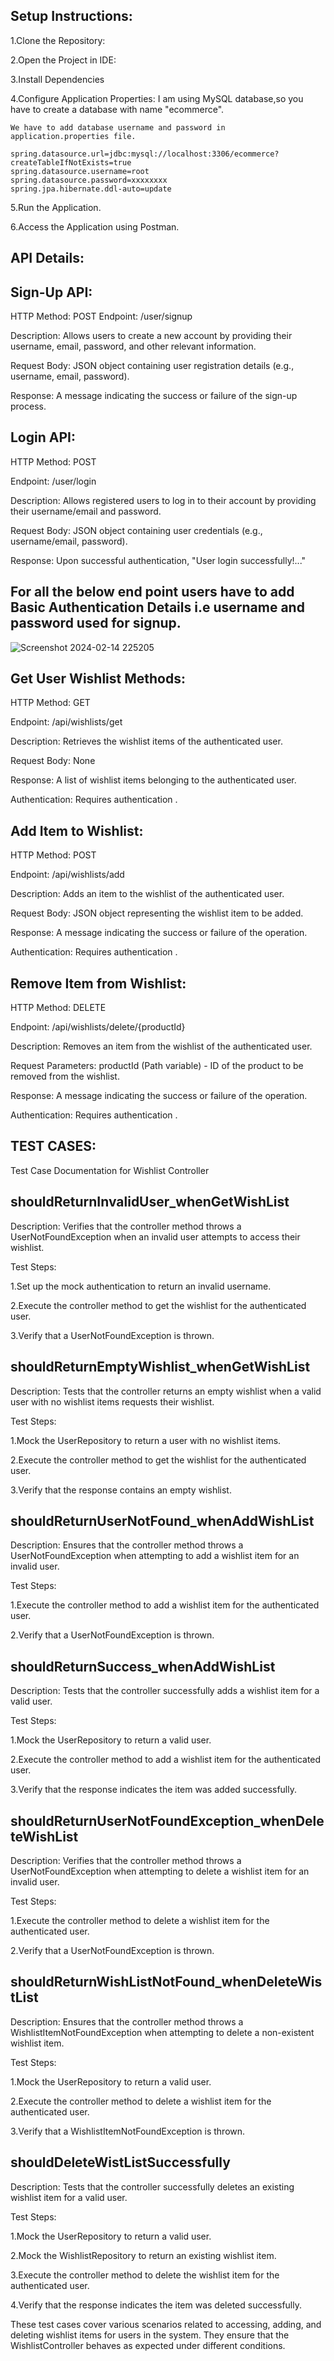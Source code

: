 ## Setup Instructions:
  1.Clone the Repository:
  
  2.Open the Project in IDE:
  
  3.Install Dependencies

  4.Configure Application Properties:
    I am using MySQL database,so you have to create a database with name "ecommerce".
     
    We have to add database username and password in application.properties file.
    
    spring.datasource.url=jdbc:mysql://localhost:3306/ecommerce?createTableIfNotExists=true
    spring.datasource.username=root
    spring.datasource.password=xxxxxxxx
    spring.jpa.hibernate.ddl-auto=update
  
  5.Run the Application.
  
  6.Access the Application using Postman.


## API Details:

## Sign-Up API:

HTTP Method: POST
Endpoint: /user/signup

Description: Allows users to create a new account by providing their username, email, password, and other relevant information.

Request Body: JSON object containing user registration details (e.g., username, email, password).

Response: A message indicating the success or failure of the sign-up process.

## Login API:
HTTP Method: POST

Endpoint: /user/login

Description: Allows registered users to log in to their account by providing their username/email and password.

Request Body: JSON object containing user credentials (e.g., username/email, password).

Response: Upon successful authentication, "User login successfully!..."

## For all the below end point users have to add Basic Authentication Details i.e username and password used for signup.
![Screenshot 2024-02-14 225205](https://github.com/ankitchandra99/XindusTradeEcommerce/assets/126271360/7d3302d8-76a3-4768-8a6a-2e78b1d9efad)


## Get User Wishlist Methods:

HTTP Method: GET

Endpoint: /api/wishlists/get

Description: Retrieves the wishlist items of the authenticated user.

Request Body: None

Response: A list of wishlist items belonging to the authenticated user.

Authentication: Requires authentication .

## Add Item to Wishlist:

HTTP Method: POST

Endpoint: /api/wishlists/add

Description: Adds an item to the wishlist of the authenticated user.

Request Body: JSON object representing the wishlist item to be added.

Response: A message indicating the success or failure of the operation.

Authentication: Requires authentication .

## Remove Item from Wishlist:

HTTP Method: DELETE

Endpoint: /api/wishlists/delete/{productId}

Description: Removes an item from the wishlist of the authenticated user.

Request Parameters: productId (Path variable) - ID of the product to be removed from the wishlist.

Response: A message indicating the success or failure of the operation.

Authentication: Requires authentication .


## TEST CASES:

Test Case Documentation for Wishlist Controller
## shouldReturnInvalidUser_whenGetWishList
Description:
Verifies that the controller method throws a UserNotFoundException when an invalid user attempts to access their wishlist.

Test Steps:

1.Set up the mock authentication to return an invalid username.

2.Execute the controller method to get the wishlist for the authenticated user.

3.Verify that a UserNotFoundException is thrown.
## shouldReturnEmptyWishlist_whenGetWishList
Description:
Tests that the controller returns an empty wishlist when a valid user with no wishlist items requests their wishlist.

Test Steps:

1.Mock the UserRepository to return a user with no wishlist items.

2.Execute the controller method to get the wishlist for the authenticated user.

3.Verify that the response contains an empty wishlist.
## shouldReturnUserNotFound_whenAddWishList
Description:
Ensures that the controller method throws a UserNotFoundException when attempting to add a wishlist item for an invalid user.

Test Steps:

1.Execute the controller method to add a wishlist item for the authenticated user.

2.Verify that a UserNotFoundException is thrown.
## shouldReturnSuccess_whenAddWishList
Description:
Tests that the controller successfully adds a wishlist item for a valid user.

Test Steps:

1.Mock the UserRepository to return a valid user.

2.Execute the controller method to add a wishlist item for the authenticated user.

3.Verify that the response indicates the item was added successfully.
## shouldReturnUserNotFoundException_whenDeleteWishList
Description:
Verifies that the controller method throws a UserNotFoundException when attempting to delete a wishlist item for an invalid user.

Test Steps:

1.Execute the controller method to delete a wishlist item for the authenticated user.

2.Verify that a UserNotFoundException is thrown.
## shouldReturnWishListNotFound_whenDeleteWistList
Description:
Ensures that the controller method throws a WishlistItemNotFoundException when attempting to delete a non-existent wishlist item.

Test Steps:

1.Mock the UserRepository to return a valid user.

2.Execute the controller method to delete a wishlist item for the authenticated user.

3.Verify that a WishlistItemNotFoundException is thrown.
## shouldDeleteWistListSuccessfully
Description:
Tests that the controller successfully deletes an existing wishlist item for a valid user.

Test Steps:

1.Mock the UserRepository to return a valid user.

2.Mock the WishlistRepository to return an existing wishlist item.

3.Execute the controller method to delete the wishlist item for the authenticated user.

4.Verify that the response indicates the item was deleted successfully.


These test cases cover various scenarios related to accessing, adding, and deleting wishlist items for users in the system. They ensure that the WishlistController behaves as expected under different conditions.




